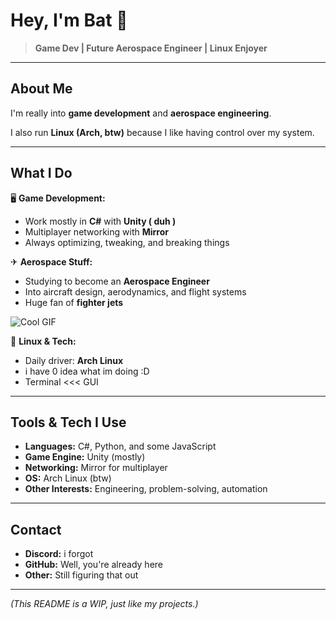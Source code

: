 # Hey, I'm Bat 🦇  

> **Game Dev | Future Aerospace Engineer | Linux Enjoyer**  

---

## About Me  
I'm really into **game development** and **aerospace engineering**.  

I also run **Linux (Arch, btw)** because I like having control over my system. 

---

## What I Do  
🖥 **Game Development:**  
- Work mostly in **C#** with **Unity ( duh )**  
- Multiplayer networking with **Mirror**  
- Always optimizing, tweaking, and breaking things  

✈ **Aerospace Stuff:**  
- Studying to become an **Aerospace Engineer**  
- Into aircraft design, aerodynamics, and flight systems
- Huge fan of **fighter jets**

 ![Cool GIF](https://i.gifer.com/8LJY.gif)

🐧 **Linux & Tech:**  
- Daily driver: **Arch Linux**  
- i have 0 idea what im doing :D
- Terminal <<< GUI  

---

## Tools & Tech I Use  
- **Languages:** C#, Python, and some JavaScript  
- **Game Engine:** Unity (mostly)  
- **Networking:** Mirror for multiplayer  
- **OS:** Arch Linux (btw)  
- **Other Interests:** Engineering, problem-solving, automation  

---

## Contact  
- **Discord:** i forgot  
- **GitHub:** Well, you're already here  
- **Other:** Still figuring that out  

---

_(This README is a WIP, just like my projects.)_  

